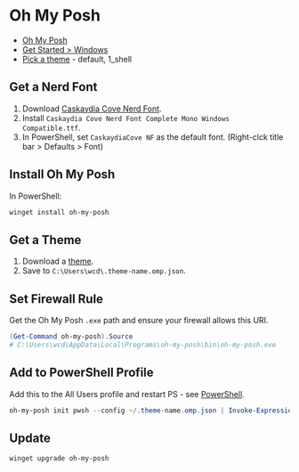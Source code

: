 # Oh My Posh

* [Oh My Posh](https://ohmyposh.dev/)
* [Get Started > Windows](https://ohmyposh.dev/docs/installation/windows)
* [Pick a theme](https://ohmyposh.dev/docs/themes) - default, 1_shell


## Get a Nerd Font

1. Download [Caskaydia Cove Nerd Font](https://www.nerdfonts.com/font-downloads).
2. Install `Caskaydia Cove Nerd Font Complete Mono Windows Compatible.ttf`.
3. In PowerShell, set `CaskaydiaCove NF` as the default font. (Right-clck title bar > Defaults > Font)


## Install Oh My Posh  

In PowerShell:

```powershell
winget install oh-my-posh
```

## Get a Theme

1. Download a [theme](https://ohmyposh.dev/docs/themes#tokyo). 
2. Save to `C:\Users\wcd\.theme-name.omp.json`.


## Set Firewall Rule

Get the Oh My Posh `.exe` path and ensure your firewall allows this URI. 

```powershell
(Get-Command oh-my-posh).Source
# C:\Users\wcd\AppData\Local\Programs\oh-my-posh\bin\oh-my-posh.exe
```

## Add to PowerShell Profile

Add this to the All Users profile and restart PS - see [PowerShell](powershell.md).

```ps1
oh-my-posh init pwsh --config ~/.theme-name.omp.json | Invoke-Expression
```

## Update

```powershell
winget upgrade oh-my-posh
```

